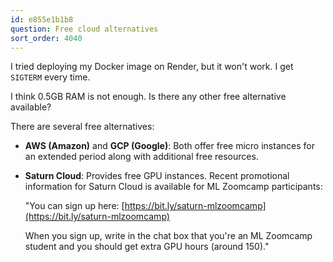 ```yaml
---
id: e855e1b1b8
question: Free cloud alternatives
sort_order: 4040
---
```


I tried deploying my Docker image on Render, but it won't work. I get `SIGTERM` every time.

I think 0.5GB RAM is not enough. Is there any other free alternative available?

There are several free alternatives:

- **AWS (Amazon)** and **GCP (Google)**: Both offer free micro instances for an extended period along with additional free resources.
- **Saturn Cloud**: Provides free GPU instances. Recent promotional information for Saturn Cloud is available for ML Zoomcamp participants:
  
  "You can sign up here: [https://bit.ly/saturn-mlzoomcamp](https://bit.ly/saturn-mlzoomcamp)

  When you sign up, write in the chat box that you're an ML Zoomcamp student and you should get extra GPU hours (around 150)."